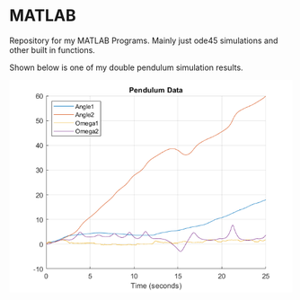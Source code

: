 # MATLAB
Repository for my MATLAB Programs. Mainly just ode45 simulations and other built in functions.

Shown below is one of my double pendulum simulation results. 

![MATLAB Screenshot](doublependpng.png)
